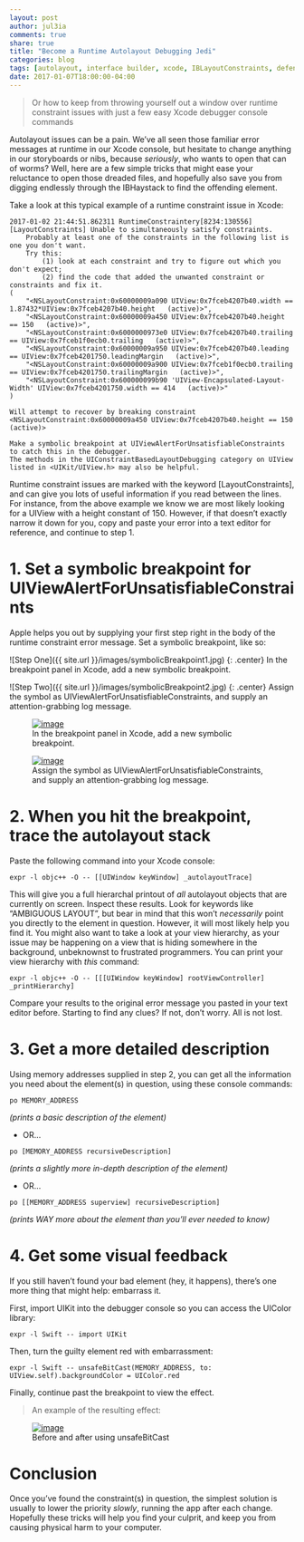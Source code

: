 ```yaml
---
layout: post
author: jul3ia
comments: true
share: true
title: "Become a Runtime Autolayout Debugging Jedi"
categories: blog
tags: [autolayout, interface builder, xcode, IBLayoutConstraints, defenestration, objective-c, swift]
date: 2017-01-07T18:00:00-04:00
---
```

> Or how to keep from throwing yourself out a window over runtime constraint issues with just a few easy Xcode debugger console commands

Autolayout issues can be a pain. We’ve all seen those familiar error messages at runtime in our Xcode console, but hesitate to change anything in our storyboards or nibs, because _seriously_, who wants to open that can of worms? Well, here are a few simple tricks that might ease your reluctance to open those dreaded files, and hopefully also save you from digging endlessly through the IBHaystack to find the offending element.

Take a look at this typical example of a runtime constraint issue in Xcode:

```
2017-01-02 21:44:51.862311 RuntimeConstraintery[8234:130556] [LayoutConstraints] Unable to simultaneously satisfy constraints.
	Probably at least one of the constraints in the following list is one you don't want.
	Try this:
		(1) look at each constraint and try to figure out which you don't expect;
		(2) find the code that added the unwanted constraint or constraints and fix it.
(
    "<NSLayoutConstraint:0x60000009a090 UIView:0x7fceb4207b40.width == 1.87432*UIView:0x7fceb4207b40.height   (active)>",
    "<NSLayoutConstraint:0x60000009a450 UIView:0x7fceb4207b40.height == 150   (active)>",
    "<NSLayoutConstraint:0x6000000973e0 UIView:0x7fceb4207b40.trailing == UIView:0x7fceb1f0ecb0.trailing   (active)>",
    "<NSLayoutConstraint:0x60000009a950 UIView:0x7fceb4207b40.leading == UIView:0x7fceb4201750.leadingMargin   (active)>",
    "<NSLayoutConstraint:0x60000009a900 UIView:0x7fceb1f0ecb0.trailing == UIView:0x7fceb4201750.trailingMargin   (active)>",
    "<NSLayoutConstraint:0x600000099b90 'UIView-Encapsulated-Layout-Width' UIView:0x7fceb4201750.width == 414   (active)>"
)

Will attempt to recover by breaking constraint
<NSLayoutConstraint:0x60000009a450 UIView:0x7fceb4207b40.height == 150   (active)>

Make a symbolic breakpoint at UIViewAlertForUnsatisfiableConstraints to catch this in the debugger.
The methods in the UIConstraintBasedLayoutDebugging category on UIView listed in <UIKit/UIView.h> may also be helpful.
```

Runtime constraint issues are marked with the keyword [LayoutConstraints], and can give you lots of useful information if you read between the lines. For instance, from the above example we know we are most likely looking for a UIView with a height constant of 150. However, if that doesn’t exactly narrow it down for you, copy and paste your error into a text editor for reference, and continue to step 1.

# 1. Set a symbolic breakpoint for UIViewAlertForUnsatisfiableConstraints

Apple helps you out by supplying your first step right in the body of the runtime constraint error message. Set a symbolic breakpoint, like so:

![Step One]({{ site.url }}/images/symbolicBreakpoint1.jpg)
{: .center}
In the breakpoint panel in Xcode, add a new symbolic breakpoint.

![Step Two]({{ site.url }}/images/symbolicBreakpoint2.jpg)
{: .center}
Assign the symbol as UIViewAlertForUnsatisfiableConstraints, and supply an attention-grabbing log message.

<figure>
	<a href="https://www.flickr.com/photos/146724089@N04/32137434536/in/dateposted-public/"><img src="https://c1.staticflickr.com/1/637/32137434536_cb689f85e8_b.jpg" alt="image"></a>
	<figcaption>In the breakpoint panel in Xcode, add a new symbolic breakpoint.</figcaption>
</figure>

<figure>
	<a href="https://www.flickr.com/photos/146724089@N04/32137434396/in/dateposted-public/"><img src="https://c5.staticflickr.com/1/631/32137434396_02e8bb8529_b.jpg" alt="image"></a>
	<figcaption>Assign the symbol as UIViewAlertForUnsatisfiableConstraints, and supply an attention-grabbing log message.</figcaption>
</figure>

# 2.	When you hit the breakpoint, trace the autolayout stack

Paste the following command into your Xcode console:

`expr -l objc++ -O -- [[UIWindow keyWindow] _autolayoutTrace]`

This will give you a full hierarchal printout of _all_ autolayout objects that are currently on screen. Inspect these results. Look for keywords like “AMBIGUOUS LAYOUT”, but bear in mind that this won’t _necessarily_ point you directly to the element in question. However, it will most likely help you find it. You might also want to take a look at your view hierarchy, as your issue may be happening on a view that is hiding somewhere in the background, unbeknownst to frustrated programmers. You can print your view hierarchy with _this_ command:

`expr -l objc++ -O -- [[[UIWindow keyWindow] rootViewController] _printHierarchy]`

Compare your results to the original error message you pasted in your text editor before. Starting to find any clues? If not, don’t worry. All is not lost.

# 3.	Get a more detailed description

Using memory addresses supplied in step 2, you can get all the information you need about the element(s) in question, using these console commands:

`po MEMORY_ADDRESS`

_(prints a basic description of the element)_

 - OR...

`po [MEMORY_ADDRESS recursiveDescription]`

_(prints a slightly more in-depth description of the element)_

 - OR...

`po [[MEMORY_ADDRESS superview] recursiveDescription]`

_(prints WAY more about the element than you’ll ever needed to know)_

# 4.	Get some visual feedback

If you still haven’t found your bad element (hey, it happens), there’s one more thing that might help: embarrass it.

First, import UIKit into the debugger console so you can access the UIColor library:

`expr -l Swift -- import UIKit`

Then, turn the guilty element red with embarrassment:

`expr -l Swift -- unsafeBitCast(MEMORY_ADDRESS, to: UIView.self).backgroundColor = UIColor.red`

Finally, continue past the breakpoint to view the effect.

> An example of the resulting effect:

<figure>
	<a href="https://www.flickr.com/photos/146724089@N04/32138391696/in/dateposted-public/"><img src="https://c1.staticflickr.com/1/472/32138391696_f4a7c40063_b.jpg" alt="image"></a>
	<figcaption>Before and after using unsafeBitCast</figcaption>
</figure>

# Conclusion

Once you’ve found the constraint(s) in question, the simplest solution is usually to lower the priority _slowly_, running the app after each change. Hopefully these tricks will help you find your culprit, and keep you from causing physical harm to your computer.
